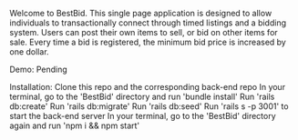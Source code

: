 Welcome to BestBid. This single page application is designed to allow individuals to transactionally connect through timed listings and a bidding system. Users can post their own items to sell, or bid on other items for sale. Every time a bid is registered, the minimum bid price is increased by one dollar.

Demo: Pending

Installation: Clone this repo and the corresponding back-end repo In your terminal, go to the 'BestBid' directory and run 'bundle install' Run 'rails db:create' Run 'rails db:migrate' Run 'rails db:seed' Run 'rails s -p 3001' to start the back-end server In your terminal, go to the 'BestBid' directory again and run 'npm i && npm start'
